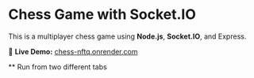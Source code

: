 # Chess Game with Socket.IO

This is a multiplayer chess game using **Node.js**, **Socket.IO**, and Express.

🔗 **Live Demo:** [chess-nftq.onrender.com](https://chess-nftq.onrender.com)

** Run from two different tabs
